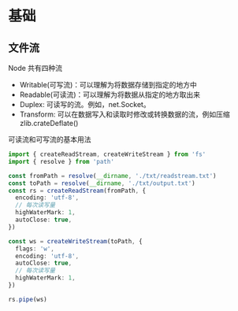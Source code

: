 # 基础

## 文件流

Node 共有四种流

- Writable(可写流)：可以理解为将数据存储到指定的地方中
- Readable(可读流)：可以理解为将数据从指定的地方取出来
- Duplex: 可读写的流。例如，net.Socket。
- Transform: 可以在数据写入和读取时修改或转换数据的流，例如压缩 zlib.crateDeflate()

可读流和可写流的基本用法

```ts
import { createReadStream, createWriteStream } from 'fs'
import { resolve } from 'path'

const fromPath = resolve(__dirname, './txt/readstream.txt')
const toPath = resolve(__dirname, './txt/output.txt')
const rs = createReadStream(fromPath, {
  encoding: 'utf-8',
  // 每次读写量
  highWaterMark: 1,
  autoClose: true,
})

const ws = createWriteStream(toPath, {
  flags: 'w',
  encoding: 'utf-8',
  autoClose: true,
  // 每次读写量
  highWaterMark: 1,
})

rs.pipe(ws)
```
